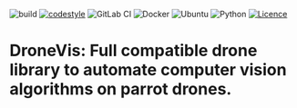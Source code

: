 ![build](https://github.com/ahmedheakl/drone-vis/workflows/build/badge.svg)
[![codestyle](https://img.shields.io/badge/code%20style-black-000000.svg)](https://github.com/psf/black)
![GitLab CI](https://img.shields.io/badge/gitlab%20ci-%23181717.svg?style=for-the-badge&logo=gitlab&logoColor=white)
![Docker](https://img.shields.io/badge/docker-%230db7ed.svg?style=for-the-badge&logo=docker&logoColor=white)
![Ubuntu](https://img.shields.io/badge/Ubuntu-E95420?style=for-the-badge&logo=ubuntu&logoColor=white)
![Python](https://img.shields.io/badge/python-3670A0?style=for-the-badge&logo=python&logoColor=ffdd54)
[![Licence](https://img.shields.io/github/license/Ileriayo/markdown-badges?style=for-the-badge)](./LICENSE)
# DroneVis: Full compatible drone library to automate computer vision algorithms on parrot drones.

